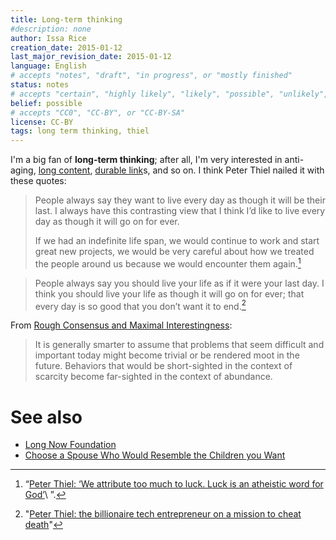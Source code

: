 ```yaml
---
title: Long-term thinking
#description: none
author: Issa Rice
creation_date: 2015-01-12
last_major_revision_date: 2015-01-12
language: English
# accepts "notes", "draft", "in progress", or "mostly finished"
status: notes
# accepts "certain", "highly likely", "likely", "possible", "unlikely", "highly unlikely", "remote", "impossible", "log", "emotional", or "fiction"
belief: possible
# accepts "CC0", "CC-BY", or "CC-BY-SA"
license: CC-BY
tags: long term thinking, thiel
---
```


I'm a big fan of **long-term thinking**; after all, I'm very interested in anti-aging, [long content](), [durable link]()s, and so on.
I think Peter Thiel nailed it with these quotes:

> People always say they want to live every day as though it will be their
> last. I always have this contrasting view that I think I’d like to live
> every day as though it will go on for ever.
>
> If we had an indefinite life span, we would continue to work and start
> great new projects, we would be very careful about how we treated the
> people around us because we would encounter them again.[^forever]

[^forever]: “[Peter Thiel: ‘We attribute too much to luck. Luck is an atheistic word for God’](http://www.theguardian.com/technology/2014/sep/21/peter-thiel-paypal-luck-atheist-god)\ ”.

> People always say you should live your life as if it were your last day.
> I think you should live your life as though it will go on for ever; that
> every day is so good that you don’t want it to end.[^telegraph]

[^telegraph]: "[Peter Thiel: the billionaire tech entrepreneur on a mission to cheat death](http://www.telegraph.co.uk/technology/11098971/Peter-Thiel-the-billionaire-tech-entrepreneur-on-a-mission-to-cheat-death.html)"

From [Rough Consensus and Maximal Interestingness](http://breakingsmart.com/season-1/rough-consensus-and-maximal-interestingness/):

> It is generally smarter to assume that problems that seem difficult
> and important today might become trivial or be rendered moot in the
> future. Behaviors that would be short-sighted in the context of
> scarcity become far-sighted in the context of abundance.

# See also

- [Long Now Foundation](!w)
- [Choose a Spouse Who Would Resemble the Children you Want](http://freenortherner.com/2012/05/25/choose-a-spouse-who-would-resemble-the-children-you-want/)
